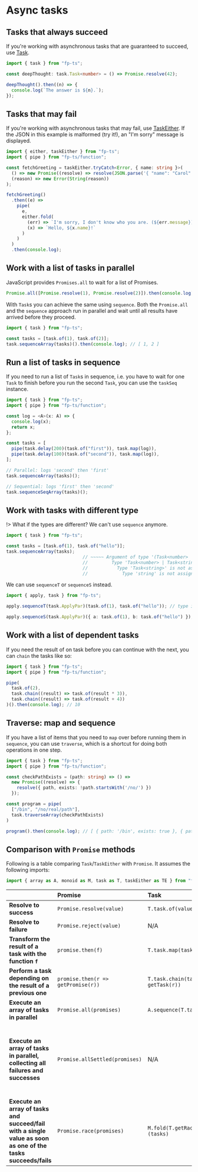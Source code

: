 # Async tasks

## Tasks that always succeed

If you're working with asynchronous tasks that are guaranteed to succeed, use [Task](https://gcanti.github.io/fp-ts/modules/Task.ts).

```ts
import { task } from "fp-ts";

const deepThought: task.Task<number> = () => Promise.resolve(42);

deepThought().then((n) => {
  console.log(`The answer is ${n}.`);
});
```

## Tasks that may fail

If you're working with asynchronous tasks that may fail, use [TaskEither](https://gcanti.github.io/fp-ts/modules/TaskEither.ts). If the JSON in this example is malformed (try it!), an "I'm sorry" message is displayed.

```ts
import { either, taskEither } from "fp-ts";
import { pipe } from "fp-ts/function";

const fetchGreeting = taskEither.tryCatch<Error, { name: string }>(
  () => new Promise((resolve) => resolve(JSON.parse('{ "name": "Carol" }'))),
  (reason) => new Error(String(reason))
);

fetchGreeting()
  .then((e) =>
    pipe(
      e,
      either.fold(
        (err) => `I'm sorry, I don't know who you are. (${err.message})`,
        (x) => `Hello, ${x.name}!`
      )
    )
  )
  .then(console.log);
```

## Work with a list of tasks in parallel

JavaScript provides `Promises.all` to wait for a list of Promises.

```ts
Promise.all([Promise.resolve(1), Promise.resolve(2)]).then(console.log); // [1, 2]
```

With `Task`s you can achieve the same using `sequence`. Both the `Promise.all` and the `sequence` approach run in parallel and wait until all results have arrived before they proceed.

```ts
import { task } from "fp-ts";

const tasks = [task.of(1), task.of(2)];
task.sequenceArray(tasks)().then(console.log); // [ 1, 2 ]
```

## Run a list of tasks in sequence

If you need to run a list of `Task`s in sequence, i.e. you have to wait for one `Task` to finish before you run the second `Task`, you can use the `taskSeq` instance.

```ts
import { task } from "fp-ts";
import { pipe } from "fp-ts/function";

const log = <A>(x: A) => {
  console.log(x);
  return x;
};

const tasks = [
  pipe(task.delay(200)(task.of("first")), task.map(log)),
  pipe(task.delay(100)(task.of("second")), task.map(log)),
];

// Parallel: logs 'second' then 'first'
task.sequenceArray(tasks)();

// Sequential: logs 'first' then 'second'
task.sequenceSeqArray(tasks)();
```

## Work with tasks with different type

!> What if the types are different? We can't use `sequence` anymore.

<!-- prettier-ignore-start -->
```ts
import { task } from "fp-ts";

const tasks = [task.of(1), task.of("hello")];
task.sequenceArray(tasks);
                             // ~~~~~ Argument of type '(Task<number> | Task<string>)[]' is not assignable to parameter of type 'Task<number>[]'.
                             //         Type 'Task<number> | Task<string>' is not assignable to type 'Task<number>'.
                             //           Type 'Task<string>' is not assignable to type 'Task<number>'.
                             //             Type 'string' is not assignable to type 'number'.
```
<!-- prettier-ignore-end -->

We can use `sequenceT` or `sequenceS` instead.

```ts
import { apply, task } from "fp-ts";

apply.sequenceT(task.ApplyPar)(task.of(1), task.of("hello")); // type is task.Task<[number, string]>

apply.sequenceS(task.ApplyPar)({ a: task.of(1), b: task.of("hello") }); // type is task.Task<{ a: number; b: string; }>
```

## Work with a list of dependent tasks

If you need the result of on task before you can continue with the next, you can `chain` the tasks like so:

```ts
import { task } from "fp-ts";
import { pipe } from "fp-ts/function";

pipe(
  task.of(2),
  task.chain((result) => task.of(result * 3)),
  task.chain((result) => task.of(result + 4))
)().then(console.log); // 10
```

## Traverse: map and sequence

If you have a list of items that you need to `map` over before running them in `sequence`, you can use `traverse`, which is a shortcut for doing both operations in one step.

```ts
import { task } from "fp-ts";
import { pipe } from "fp-ts/function";

const checkPathExists = (path: string) => () =>
  new Promise((resolve) => {
    resolve({ path, exists: !path.startsWith('/no/') })
  });

const program = pipe(
  ["/bin", "/no/real/path"],
  task.traverseArray(checkPathExists)
)

program().then(console.log); // [ { path: '/bin', exists: true }, { path: '/no/real/path', exists: false } ]
```

## Comparison with `Promise` methods

Following is a table comparing `Task`/`TaskEither` with `Promise`. It assumes the following imports:

<!-- verifier:skip -->
```ts
import { array as A, monoid as M, task as T, taskEither as TE } from "fp-ts";
```

| &nbsp;                                                                                                        | Promise                            | Task                                  | TaskEither                                              |
| :------------------------------------------------------------------------------------------------------------ | :--------------------------------- | :------------------------------------ | :------------------------------------------------------ |
| **Resolve to success**                                                                                        | `Promise.resolve(value)`           | `T.task.of(value)`                    | `TE.taskEither.of(value)` or `TE.right(value)`          |
| **Resolve to failure**                                                                                        | `Promise.reject(value)`            | N/A                                   | `TE.left(value)`                                        |
| **Transform the result of a task with the function `f`**                                                      | `promise.then(f)`                  | `T.task.map(task, f)`                 | `T.taskEither.map(taskEither, f)`                       |
| **Perform a task depending on the result of a previous one**                                                  | `promise.then(r => getPromise(r))` | `T.task.chain(task, r => getTask(r))` | `T.taskEither.chain(taskEither, r => getTaskEither(r))` |
| **Execute an array of tasks in parallel**                                                                     | `Promise.all(promises)`            | `A.sequence(T.task)(tasks)`           | `A.sequence(TE.taskEither)(taskEithers)`                |
| **Execute an array of tasks in parallel, collecting all failures and successes**                              | `Promise.allSettled(promises)`     | N/A                                   | `A.sequence(T.task)(taskEithers)`, which would maintain the order of the failures and successes.<br><br>Or, `A.wilt(T.ApplicativePar)(id)(taskEithers)`, which will not maintain result order, but will collect all failures and successes                       |
| **Execute an array of tasks and succeed/fail with a single value as soon as one of the tasks succeeds/fails** | `Promise.race(promises)`           | `M.fold(T.getRaceMonoid())(tasks)`    | `M.fold(T.getRaceMonoid())(taskEithers)`                |
